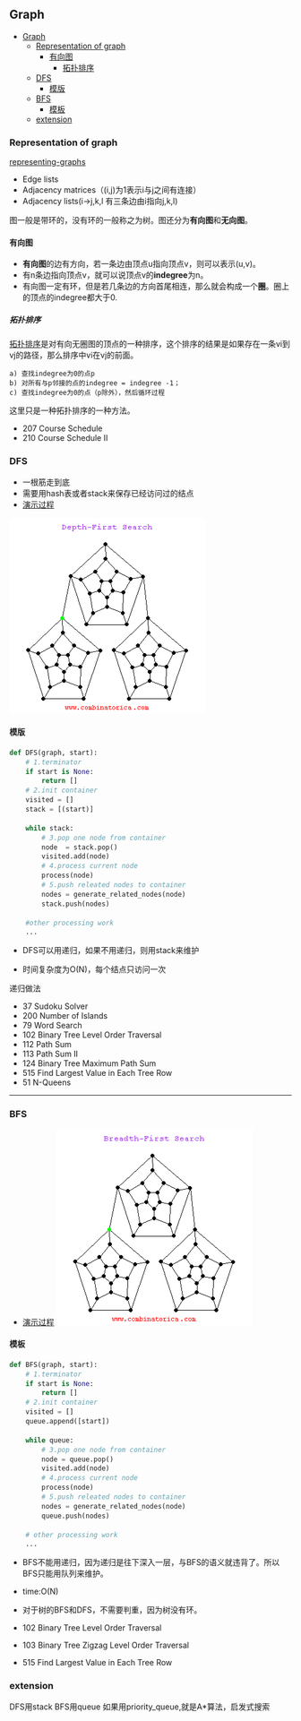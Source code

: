 ## Graph

<!-- @import "[TOC]" {cmd="toc" depthFrom=1 depthTo=6 orderedList=false} -->

<!-- code_chunk_output -->

* [Graph](#graph)
	* [Representation of graph](#representation-of-graph)
		* [有向图](#有向图)
			* [拓扑排序](#拓扑排序)
	* [DFS](#dfs)
		* [模版](#模版)
	* [BFS](#bfs)
		* [模板](#模板)
	* [extension](#extension)

<!-- /code_chunk_output -->

### Representation of graph

[representing-graphs](https://www.khanacademy.org/computing/computer-science/algorithms/graph-representation/a/representing-graphs)

-   Edge lists
-   Adjacency matrices（(i,j)为1表示i与j之间有连接）
-   Adjacency lists(i->j,k,l 有三条边由i指向j,k,l)

图一般是带环的，没有环的一般称之为树。图还分为**有向图**和**无向图**。

#### 有向图

-   **有向图**的边有方向，若一条边由顶点u指向顶点v，则可以表示(u,v)。
-   有n条边指向顶点v，就可以说顶点v的**indegree**为n。
-   有向图一定有环，但是若几条边的方向首尾相连，那么就会构成一个**圈**。圈上的顶点的indegree都大于0.

##### 拓扑排序

[拓扑排序](http://blog.csdn.net/changyuanchn/article/details/17067349)是对有向无圈图的顶点的一种排序，这个排序的结果是如果存在一条vi到vj的路径，那么排序中vi在vj的前面。

    a) 查找indegree为0的点p
    b) 对所有与p邻接的点的indegree = indegree -1；
    c) 查找indegree为0的点（p除外），然后循环过程

这里只是一种拓扑排序的一种方法。

-   207 Course Schedule
-   210 Course Schedule II

### DFS

-   一根筋走到底
-   需要用hash表或者stack来保存已经访问过的结点
-   [演示过程](http://www.cs.usfca.edu/~galles/visualization/DFS.html)

<!-- ![dfs](./img/Graph/dfs.png) -->

![dfs_gif](./img/Graph/dfs.gif)

#### 模版

```python
def DFS(graph, start):
    # 1.terminator
    if start is None:
        return []
    # 2.init container
    visited = []
    stack = [(start)]

    while stack:
        # 3.pop one node from container
        node  = stack.pop()
        visited.add(node)
        # 4.process current node
        process(node)
        # 5.push releated nodes to container
        nodes = generate_related_nodes(node)
        stack.push(nodes)

    #other processing work
    ...
```

-   DFS可以用递归，如果不用递归，则用stack来维护

-   时间复杂度为O(N)，每个结点只访问一次

递归做法

-   37 Sudoku Solver
-   200 Number of Islands
-   79 Word Search
-   102 Binary Tree Level Order Traversal
-   112 Path Sum
-   113 Path Sum II
-   124 Binary Tree Maximum Path Sum
-   515 Find Largest Value in Each Tree Row
-   51 N-Queens

* * *

### BFS

-   [演示过程](http://www.cs.usfca.edu/~galles/visualization/BFS.html)
    <!-- ![dfs](./img/Graph/bfs.png) -->
    ![dfs_gif](./img/Graph/bfs.gif)

#### 模板

```python
def BFS(graph, start):
    # 1.terminator
    if start is None:
        return []
    # 2.init container
    visited = []
    queue.append([start])

    while queue:
        # 3.pop one node from container
        node = queue.pop()
        visited.add(node)
        # 4.process current node
        process(node)
        # 5.push releated nodes to container
        nodes = generate_related_nodes(node)
        queue.push(nodes)

    # other processing work
    ...
```

-   BFS不能用递归，因为递归是往下深入一层，与BFS的语义就违背了。所以BFS只能用队列来维护。
-   time:O(N)

-   对于树的BFS和DFS，不需要判重，因为树没有环。

-   102 Binary Tree Level Order Traversal
-   103 Binary Tree Zigzag Level Order Traversal  
-   515 Find Largest Value in Each Tree Row

### extension

DFS用stack
BFS用queue
如果用priority_queue,就是A\*算法，启发式搜索
